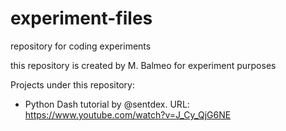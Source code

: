 # experiment-files
repository for coding experiments

this repository is created by M. Balmeo for experiment purposes

Projects under this repository:
- Python Dash tutorial by @sentdex. URL: https://www.youtube.com/watch?v=J_Cy_QjG6NE
